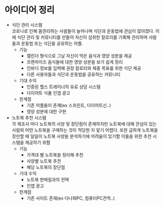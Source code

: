 <!-- <span style = "color : orange; font-size : 35pt">아이디어 정리</span> -->
# 아이디어 정리
* 식단 관리 시스템  
코로나로 인해 몸관리하는 사람들이 늘어나며 식단과 운동법에 관심이 많아졌다. 이에 식단 관리 및 커뮤니티를 만들어 자신이 섭취한 칼로리를 기록해 관리하며 사람들과 운동법 또는 식단을 공유하는 어플.
    * 기능
        * 캘린더 형식으로 그날 자신이 먹은 음식과 영양 성분을 제공
        * 프랜차이즈 음식들에 대한 영양 성분을 보기 쉽게 정리
        * 인바디 정보를 입력해 권장 칼로리와 체중 목표를 위한 식단 제공
        * 다른 사용자들과 식단과 운동법을 공유하는 커뮤니티
    * 기대 수익
        * 인증된 헬스 트레이너의 유료 상담 시스템
        * 다이어트 식품 인앱 광고
    * 한계점
        * 기존 어플들이 존쟤(ex 스프린트, 다이어트신..)
        * 영양 성분에 대한 구현
* 노트북 추천 시스템  
각 제조사 마다 노트북의 사양 및 장단점이 존재하지만 노트북에 대해 관심이 있는 사람외 어떤 노트북을 구매하는 것이 적당한 지 알기 어렵다. 또한 급하게 노트북을 장만할 때 일일이 노트북 사양을 분석하기에 어려움이 있기함 이들을 위한  추천 시스템을 제공하기 위함
    * 기능
        * 가격대 별 노트북을 정리해 추천
        * 사양별 노트북 추천
        * 해당 노트북의 장단점
    * 기대 수익
        * 노트북 판매점과의 컨택
        * 인앱 광고
    * 한계점
        * 기존 사이트 존재(ex 다나와PC, 컴퓨터PC견적..)

